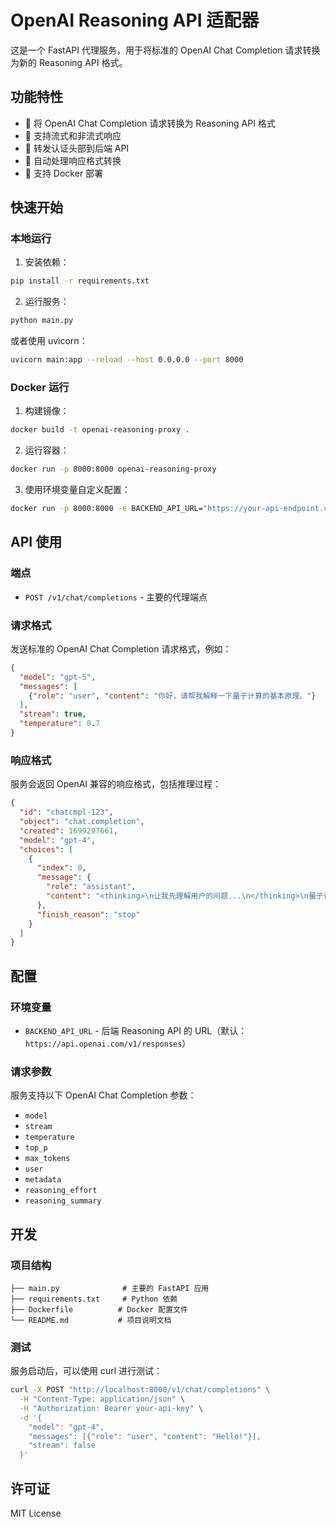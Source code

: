 # OpenAI Reasoning API 适配器

这是一个 FastAPI 代理服务，用于将标准的 OpenAI Chat Completion 请求转换为新的 Reasoning API 格式。

## 功能特性

- 🚀 将 OpenAI Chat Completion 请求转换为 Reasoning API 格式
- 🔄 支持流式和非流式响应
- 🔐 转发认证头部到后端 API
- 📡 自动处理响应格式转换
- 🐳 支持 Docker 部署

## 快速开始

### 本地运行

1. 安装依赖：
```bash
pip install -r requirements.txt
```

2. 运行服务：
```bash
python main.py
```

或者使用 uvicorn：
```bash
uvicorn main:app --reload --host 0.0.0.0 --port 8000
```

### Docker 运行

1. 构建镜像：
```bash
docker build -t openai-reasoning-proxy .
```

2. 运行容器：
```bash
docker run -p 8000:8000 openai-reasoning-proxy
```

3. 使用环境变量自定义配置：
```bash
docker run -p 8000:8000 -e BACKEND_API_URL="https://your-api-endpoint.com/v1/responses" openai-reasoning-proxy
```

## API 使用

### 端点
- `POST /v1/chat/completions` - 主要的代理端点

### 请求格式

发送标准的 OpenAI Chat Completion 请求格式，例如：

```json
{
  "model": "gpt-5",
  "messages": [
    {"role": "user", "content": "你好，请帮我解释一下量子计算的基本原理。"}
  ],
  "stream": true,
  "temperature": 0.7
}
```

### 响应格式

服务会返回 OpenAI 兼容的响应格式，包括推理过程：

```json
{
  "id": "chatcmpl-123",
  "object": "chat.completion",
  "created": 1699297661,
  "model": "gpt-4",
  "choices": [
    {
      "index": 0,
      "message": {
        "role": "assistant",
        "content": "<thinking>\n让我先理解用户的问题...\n</thinking>\n量子计算的基本原理是..."
      },
      "finish_reason": "stop"
    }
  ]
}
```

## 配置

### 环境变量

- `BACKEND_API_URL` - 后端 Reasoning API 的 URL（默认：`https://api.openai.com/v1/responses`）

### 请求参数

服务支持以下 OpenAI Chat Completion 参数：
- `model`
- `stream`
- `temperature`
- `top_p`
- `max_tokens`
- `user`
- `metadata`
- `reasoning_effort`
- `reasoning_summary`

## 开发

### 项目结构

```
├── main.py              # 主要的 FastAPI 应用
├── requirements.txt     # Python 依赖
├── Dockerfile          # Docker 配置文件
└── README.md           # 项目说明文档
```

### 测试

服务启动后，可以使用 curl 进行测试：

```bash
curl -X POST "http://localhost:8000/v1/chat/completions" \
  -H "Content-Type: application/json" \
  -H "Authorization: Bearer your-api-key" \
  -d '{
    "model": "gpt-4",
    "messages": [{"role": "user", "content": "Hello!"}],
    "stream": false
  }'
```

## 许可证

MIT License